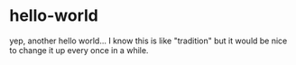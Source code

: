 # hello-world
yep, another hello world...
I know this is like "tradition" but it would be nice to change it up every once in a while.
